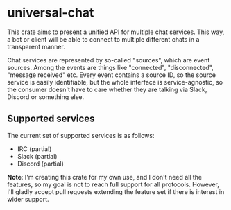 # universal-chat

This crate aims to present a unified API for multiple chat services. This way, a bot or client will
be able to connect to multiple different chats in a transparent manner.

Chat services are represented by so-called "sources", which are event sources. Among the events are
things like "connected", "disconnected", "message received" etc. Every event contains a source ID,
so the source service is easily identifiable, but the whole interface is service-agnostic, so the
consumer doesn't have to care whether they are talking via Slack, Discord or something else.

## Supported services

The current set of supported services is as follows:

* IRC (partial)
* Slack (partial)
* Discord (partial)

**Note**: I'm creating this crate for my own use, and I don't need all the features, so my goal
is not to reach full support for all protocols. However, I'll gladly accept pull requests extending
the feature set if there is interest in wider support.
